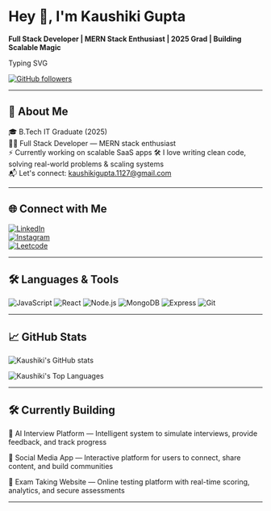 # Hey 👋, I'm Kaushiki Gupta

**Full Stack Developer | MERN Stack Enthusiast | 2025 Grad | Building Scalable Magic**

Typing SVG

[![GitHub followers](https://img.shields.io/github/followers/kaushikigupta?label=Follow&style=social)](https://github.com/kaushikigupta4)

---

## 🧠 About Me
🎓 B.Tech IT Graduate (2025)  
🧑‍💻 Full Stack Developer — MERN stack enthusiast   
⚡ Currently working on scalable SaaS apps 
🛠️ I love writing clean code, solving real-world problems & scaling systems  
📬 Let's connect: kaushikigupta.1127@gmail.com  

---

## 🌐 Connect with Me
[![LinkedIn](https://img.shields.io/badge/LinkedIn-0A66C2?style=for-the-badge&logo=linkedin&logoColor=white)](https://www.linkedin.com/in/kaushikigupta)  
[![Instagram](https://img.shields.io/badge/Instagram-E4405F?style=for-the-badge&logo=instagram&logoColor=white)](https://www.instagram.com/kaushiiki_gupta_)  
[![Leetcode](https://img.shields.io/badge/CodeChef-5B4638?style=for-the-badge&logo=codechef&logoColor=white)](https://leetcode.com/u/kaushikigupta11/)  

--- 

## 🛠️ Languages & Tools

![JavaScript](https://img.shields.io/badge/JavaScript-F7DF1E?style=for-the-badge&logo=javascript&logoColor=black) 
![React](https://img.shields.io/badge/React-61DAFB?style=for-the-badge&logo=react&logoColor=black) 
![Node.js](https://img.shields.io/badge/Node.js-339933?style=for-the-badge&logo=nodedotjs&logoColor=white) 
![MongoDB](https://img.shields.io/badge/MongoDB-47A248?style=for-the-badge&logo=mongodb&logoColor=white) 
![Express](https://img.shields.io/badge/Express-000000?style=for-the-badge&logo=express&logoColor=white) 
![Git](https://img.shields.io/badge/Git-F05032?style=for-the-badge&logo=git&logoColor=white) 

---

## 📈 GitHub Stats

![Kaushiki's GitHub stats](https://github-readme-stats.vercel.app/api?username=kaushikigupta4&show_icons=true&hide_border=true&theme=radical)  

![Kaushiki's Top Languages](https://github-readme-stats.vercel.app/api/top-langs/?username=kaushikigupta4&hide_border=true&theme=radical)   

---

## 🛠️ Currently Building

🔮 AI Interview Platform — Intelligent system to simulate interviews, provide feedback, and track progress

📱 Social Media App — Interactive platform for users to connect, share content, and build communities

📝 Exam Taking Website — Online testing platform with real-time scoring, analytics, and secure assessments

---

